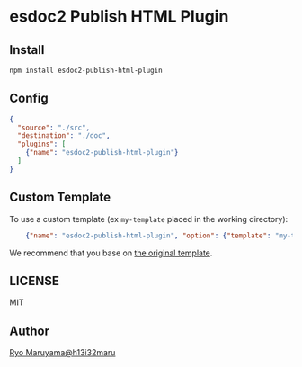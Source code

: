 # esdoc2 Publish HTML Plugin
## Install
```bash
npm install esdoc2-publish-html-plugin
```

## Config
```json
{
  "source": "./src",
  "destination": "./doc",
  "plugins": [
    {"name": "esdoc2-publish-html-plugin"}
  ]
}
```

## Custom Template
To use a custom template (ex `my-template` placed in the working directory):
```json
    {"name": "esdoc2-publish-html-plugin", "option": {"template": "my-template"}}
```

We recommend that you base on [the original template](https://github.com/esdoc2/esdoc2-plugins/tree/master/esdoc2-publish-html-plugin/src/Builder/template).

## LICENSE
MIT

## Author
[Ryo Maruyama@h13i32maru](https://github.com/h13i32maru)

